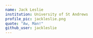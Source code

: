 ```yaml
---
name: Jack Leslie
institution: University of St Andrews
profile_pic: jackleslie.png
quote: "Aw, Man!"
github_user: jackleslie
---
```

